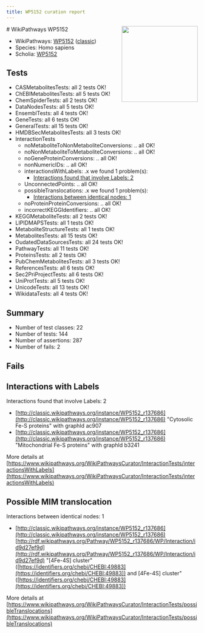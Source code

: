 ```yaml
---
title: WP5152 curation report
---
```


<img style="float: right; width: 200px" src="https://upload.wikimedia.org/wikipedia/commons/thumb/8/83/Wplogo_with_text_500.png/640px-Wplogo_with_text_500.png" />
# WikiPathways WP5152

* WikiPathways: [WP5152](https://wikipathways.org/pathways/WP5152) ([classic](https://classic.wikipathways.org/instance/WP5152))
* Species: Homo sapiens
* Scholia: [WP5152](https://scholia.toolforge.org/wikipathways/WP5152)
## Tests
* CASMetabolitesTests: all 2 tests OK!
* ChEBIMetabolitesTests: all 5 tests OK!
* ChemSpiderTests: all 2 tests OK!
* DataNodesTests: all 5 tests OK!
* EnsemblTests: all 4 tests OK!
* GeneTests: all 6 tests OK!
* GeneralTests: all 15 tests OK!
* HMDBSecMetabolitesTests: all 3 tests OK!
* InteractionTests
    * noMetaboliteToNonMetaboliteConversions: .. all OK!
    * noNonMetaboliteToMetaboliteConversions: .. all OK!
    * noGeneProteinConversions: .. all OK!
    * nonNumericIDs: .. all OK!
    * interactionsWithLabels: .x we found 1 problem(s):
        * [Interactions found that involve Labels: 2](#630d2679)
    * UnconnectedPoints: .. all OK!
    * possibleTranslocations: .x we found 1 problem(s):
        * [Interactions between identical nodes: 1](#1c118206)
    * noProteinProteinConversions: .. all OK!
    * incorrectKEGGIdentifiers: .. all OK!
* KEGGMetaboliteTests: all 2 tests OK!
* LIPIDMAPSTests: all 1 tests OK!
* MetaboliteStructureTests: all 1 tests OK!
* MetabolitesTests: all 15 tests OK!
* OudatedDataSourcesTests: all 24 tests OK!
* PathwayTests: all 11 tests OK!
* ProteinsTests: all 2 tests OK!
* PubChemMetabolitesTests: all 3 tests OK!
* ReferencesTests: all 6 tests OK!
* Sec2PriProjectTests: all 6 tests OK!
* UniProtTests: all 5 tests OK!
* UnicodeTests: all 13 tests OK!
* WikidataTests: all 4 tests OK!


## Summary

* Number of test classes: 22
* Number of tests: 144
* Number of assertions: 287
* Number of fails: 2

## Fails

<a name="630d2679" />

## Interactions with Labels

Interactions found that involve Labels: 2

* [http://classic.wikipathways.org/instance/WP5152_r137686](http://classic.wikipathways.org/instance/WP5152_r137686) "Cytosolic
Fe-S proteins" with graphId ac907
* [http://classic.wikipathways.org/instance/WP5152_r137686](http://classic.wikipathways.org/instance/WP5152_r137686) "Mitochondrial 
Fe-S proteins" with graphId b3241


More details at [https://www.wikipathways.org/WikiPathwaysCurator/InteractionTests/interactionsWithLabels](https://www.wikipathways.org/WikiPathwaysCurator/InteractionTests/interactionsWithLabels)

<a name="1c118206" />

## Possible MIM translocation

Interactions between identical nodes: 1

* [http://classic.wikipathways.org/instance/WP5152_r137686](http://classic.wikipathways.org/instance/WP5152_r137686) [http://rdf.wikipathways.org/Pathway/WP5152_r137686/WP/Interaction/id9d27ef9d](http://rdf.wikipathways.org/Pathway/WP5152_r137686/WP/Interaction/id9d27ef9d) "[4Fe-4S] cluster" ([https://identifiers.org/chebi/CHEBI:49883](https://identifiers.org/chebi/CHEBI:49883)) and 
[4Fe-4S] cluster" ([https://identifiers.org/chebi/CHEBI:49883](https://identifiers.org/chebi/CHEBI:49883))


More details at [https://www.wikipathways.org/WikiPathwaysCurator/InteractionTests/possibleTranslocations](https://www.wikipathways.org/WikiPathwaysCurator/InteractionTests/possibleTranslocations)

